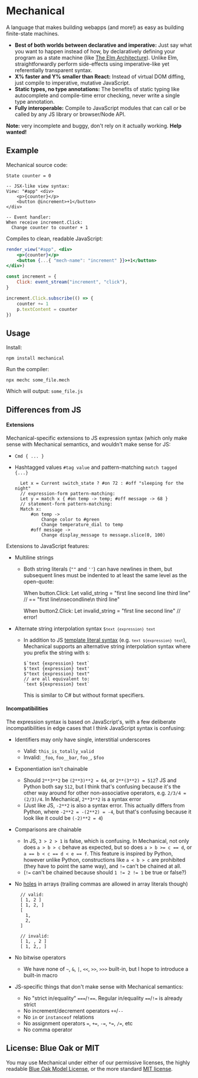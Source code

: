 # Mechanical

A language that makes building webapps (and more!) as easy as building
finite-state machines.

- **Best of both worlds between declarative and imperative:**
  Just say what you want to happen instead of how, by declaratively defining
  your program as a state machine (like [The Elm Architecture]).
  Unlike Elm, straightforwardly perform side-effects using imperative-like yet
  referentially transparent syntax.
- **X% faster and Y% smaller than React:**
  Instead of virtual DOM diffing, just compile to imperative, mutative
  JavaScript.
- **Static types, no type annotations:**
  The benefits of static typing like autocomplete and compile-time error
  checking, never write a single type annotation.
- **Fully interoperable:**
  Compile to JavaScript modules that can call or be called by any JS library
  or browser/Node API.

**Note:** very incomplete and buggy, don't rely on it actually working.
**Help wanted!**

[The Elm Architecture]: https://guide.elm-lang.org/architecture/

## Example

Mechanical source code:

```
State counter = 0

-- JSX-like view syntax:
View: "#app" <div>
    <p>{counter}</p>
    <button @increment>+1</button>
</div>

-- Event handler:
When receive increment.Click:
  Change counter to counter + 1

```

Compiles to clean, readable JavaScript:

```jsx
render_view("#app", <div>
    <p>{counter}</p>
    <button {...{ "mech-name": "increment" }}>+1</button>
</div>)

const increment = {
    Click: event_stream("increment", "click"),
}

increment.Click.subscribe(() => {
    counter += 1
    p.textContent = counter
})
```

## Usage

Install:

```
npm install mechanical
```

Run the compiler:

```
npx mechc some_file.mech
```

Which will output: `some_file.js`

## Differences from JS

#### Extensions

Mechanical-specific extensions to JS expression syntax (which only make sense
with Mechanical semantics, and wouldn't make sense for JS:
- `Cmd { ... }`
- Hashtagged values `#tag value` and pattern-matching `match tagged {...}`

        Let x = Current switch_state ? #on 72 : #off "sleeping for the night"
        // expression-form pattern-matching:
        Let y = match x { #on temp -> temp; #off message -> 68 }
        // statement-form pattern-matching:
        Match x:
            #on temp ->
                Change color to #green
                Change temperature_dial to temp
            #off message ->
                Change display_message to message.slice(0, 100)

Extensions to JavaScript features:
- Multiline strings
    + Both string literals (`""` and `''`) can have newlines in them, but
      subsequent lines must be indented to at least the same level as the
      open-quote:

        When button.Click:
            Let valid_string = "first line
            second line
              third line" // == "first line\nsecondline\n  third line"

        When button2.Click:
            Let invalid_string = "first line
          second line" // error!

- Alternate string interpolation syntax <code>$`text {expression} text`</code>
    + In addition to JS [template literal syntax] (e.g.
      <code>`text ${expression} text`</code>), Mechanical supports an alternative
      string interpolation syntax where you prefix the string with `$`:

          $`text {expression} text`
          $'text {expression} text'
          $"text {expression} text"
          // are all equivalent to:
          `text ${expression} text`

      This is similar to C# but without format specifiers.

[template literal syntax]: https://developer.mozilla.org/en-US/docs/Web/JavaScript/Reference/Template_literals

#### Incompatibilities

The expression syntax is based on JavaScript's, with a few deliberate
incompatibilities in edge cases that I think JavaScript syntax is confusing:
- Identifiers may only have single, interstitial underscores
    + Valid: `this_is_totally_valid`
    + Invalid: `_foo`, `foo__bar`, `foo_`, `$foo`
- Exponentiation isn't chainable
    + Should `2**3**2` be `(2**3)**2 = 64`, or `2**(3**2) = 512`? JS and Python
      both say `512`, but I think that's confusing because it's the other way
      around for other non-associative operators, e.g. `2/3/4 = (2/3)/4`.
      In Mechanical, `2**3**2` is a syntax error
    + (Just like JS, `-2**2` is also a syntax error. This actually differs from
       Python, where `-2**2 = -(2**2) = -4`, but that's confusing because it
       look like it could be `(-2)**2 = 4`)
- Comparisons are chainable
    + In JS, `3 > 2 > 1` is false, which is confusing. In Mechanical, not only
      does `a > b > c` behave as expected, but so does `a > b >= c == d`, or
      `a == b < c == d < e == f`. This feature is inspired by Python, however
      unlike Python, constructions like `a < b > c` are prohibited (they have
      to point the same way), and `!=` can't be chained at all.
    + (`!=` can't be chained because should `1 != 2 != 1` be true or false?)
- No [holes] in arrays (trailing commas are allowed in array literals though)

        // valid:
        [ 1, 2 ]
        [ 1, 2, ]
        [
          1,
          2,
        ]

        // invalid:
        [ 1, , 2 ]
        [ 1, 2,, ]

- No bitwise operators
    + We have none of `~`, `&`, `|`, `<<`, `>>`, `>>>` built-in, but I hope to
      introduce a built-in macro
- JS-specific things that don't make sense with Mechanical semantics:
    + No "strict in/equality" `===`/`!==`. Regular in/equality `==`/`!=` is
      already strict
    + No increment/decrement operators `++`/`--`
    + No `in` or `instanceof` relations
    + No assignment operators `=`, `+=`, `-=`, `*=`, `/=`, etc
    + No comma operator

[holes]: https://2ality.com/2015/09/holes-arrays-es6.html

## License: Blue Oak or MIT

You may use Mechanical under either of our permissive licenses, the highly
readable [Blue Oak Model License](LICENSE-BlueOak.md), or the more standard
[MIT license](LICENSE-MIT).
